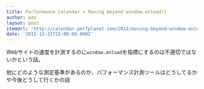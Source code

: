 ```yaml
---
title: Performance Calendar » Moving beyond window.onload()
author: azu
layout: post
itemUrl: 'http://calendar.perfplanet.com/2012/moving-beyond-window-onload/'
date: '2012-12-31T15:00:00.000Z'
---
```

Webサイトの速度を計測するのに`window.onload`を指標にするのは不適切ではないかという話。

他にどのような測定基準があるのか、パフォーマンス計測ツールはどうしてるかや今後どうして行くかの話
